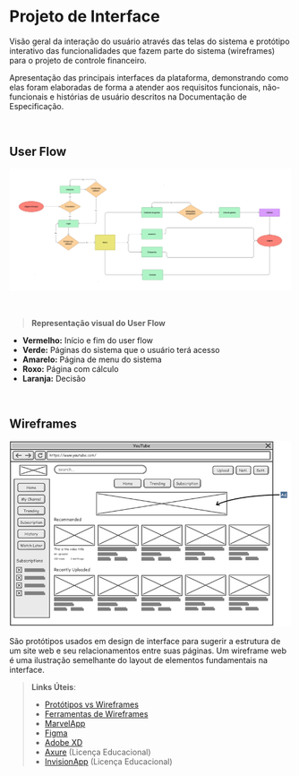 
# Projeto de Interface

Visão geral da interação do usuário através das telas do sistema e protótipo interativo das funcionalidades que fazem parte do sistema (wireframes) para o projeto de controle financeiro.

Apresentação das principais interfaces da plataforma, demonstrando como elas foram elaboradas de forma a atender aos requisitos funcionais, não-funcionais e histórias de usuário descritos na Documentação de Especificação.
 
<br>

## User Flow

![User flow](img/userflow.jpg)

<br>

> **Representação visual do User Flow**
 
* **Vermelho:** Início e fim do user flow
* **Verde:** Páginas do sistema que o usuário terá acesso
* **Amarelo:** Página de menu do sistema
* **Roxo:** Página com cálculo
* **Laranja:** Decisão

<br>

## Wireframes

![Exemplo de Wireframe](img/wireframe-example.png)

São protótipos usados em design de interface para sugerir a estrutura de um site web e seu relacionamentos entre suas páginas. Um wireframe web é uma ilustração semelhante do layout de elementos fundamentais na interface.
 
> **Links Úteis**:
> - [Protótipos vs Wireframes](https://www.nngroup.com/videos/prototypes-vs-wireframes-ux-projects/)
> - [Ferramentas de Wireframes](https://rockcontent.com/blog/wireframes/)
> - [MarvelApp](https://marvelapp.com/developers/documentation/tutorials/)
> - [Figma](https://www.figma.com/)
> - [Adobe XD](https://www.adobe.com/br/products/xd.html#scroll)
> - [Axure](https://www.axure.com/edu) (Licença Educacional)
> - [InvisionApp](https://www.invisionapp.com/) (Licença Educacional)
